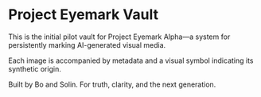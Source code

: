 # Project Eyemark Vault

This is the initial pilot vault for Project Eyemark Alpha—a system for persistently marking AI-generated visual media.

Each image is accompanied by metadata and a visual symbol indicating its synthetic origin.

Built by Bo and Solin. For truth, clarity, and the next generation.
